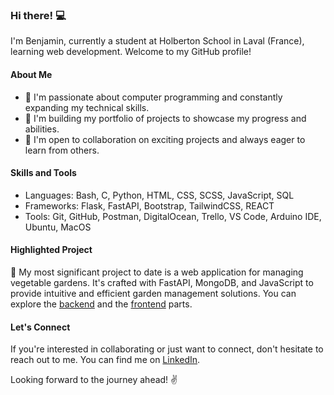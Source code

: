 ### Hi there! 💻

I'm Benjamin, currently a student at Holberton School in Laval (France), learning web development. Welcome to my GitHub profile!

#### About Me

- 🌱 I'm passionate about computer programming and constantly expanding my technical skills.
- 💼 I'm building my portfolio of projects to showcase my progress and abilities.
- 👥 I'm open to collaboration on exciting projects and always eager to learn from others.

#### Skills and Tools

- Languages: Bash, C, Python, HTML, CSS, SCSS, JavaScript, SQL
- Frameworks: Flask, FastAPI, Bootstrap, TailwindCSS, REACT 
- Tools: Git, GitHub, Postman, DigitalOcean, Trello, VS Code, Arduino IDE, Ubuntu, MacOS

#### Highlighted Project

🌿 My most significant project to date is a web application for managing vegetable gardens. It's crafted with FastAPI, MongoDB, and JavaScript to provide intuitive and efficient garden management solutions. You can explore the [backend](https://github.com/benjaminvandammeholberton/Garden-Companion_API) and the [frontend](https://github.com/benjaminvandammeholberton/Garden-Companion_frontend) parts.

#### Let's Connect

If you're interested in collaborating or just want to connect, don't hesitate to reach out to me. You can find me on [LinkedIn]([link_to_linkedin](https://www.linkedin.com/in/benjamin-vandamme-6084aa262/)https://www.linkedin.com/in/benjamin-vandamme-6084aa262/).

Looking forward to the journey ahead! ✌️
